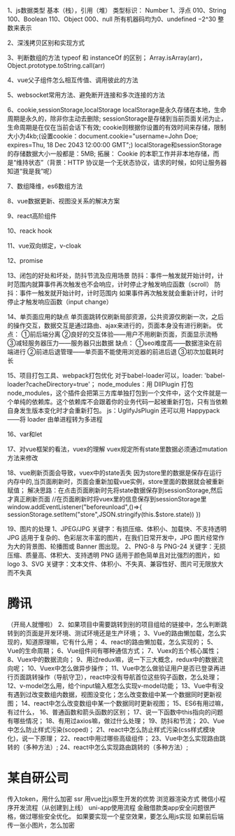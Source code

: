 1、js数据类型
基本（栈），引用（堆）
类型标识：
Number 1、浮点 010、String 100、Boolean 110、Object 000、null 所有机器码均为0、undefined  −2^30 整数来表示

2、深浅拷贝区别和实现方式

3、判断数组的方法
typeof 和 instanceOf 的区别；
Array.isArray(arr)，Object.prototype.toString.call(arr)

4、vue父子组件怎么相互传值、调用彼此的方法

5、websocket常用方法、避免断开连接和多次连接的方法

6、cookie,sessionStorage,localStorage
localStorage是永久存储在本地，生命周期是永久的，除非你主动去删除;
sessionStorage是存储到当前页面关闭为止，生命周期是在仅在当前会话下有效;
cookie则根据你设置的有效时间来存储，限制大小为4kb;(设置cookie：document.cookie="username=John Doe; expires=Thu, 18 Dec 2043 12:00:00 GMT";)
localStorage和sessionStorage的存储数据大小一般都是：5MB;
拓展：
Cookie 的本职工作并非本地存储，而是“维持状态”（背景：HTTP 协议是一个无状态协议，请求的时候，如何让服务器知道“我是我”呢）

7、数组降维，es6数组方法

8、vue数据更新、视图没关系的解决方案

9、react高阶组件

10、reack hook

11、vue双向绑定，v-cloak

12、promise

13、闭包的好处和坏处，防抖节流及应用场景
防抖：事件一触发就开始计时，计时范围内就算事件再次触发也不会响应，计时停止才触发响应函数（scroll）
防抖：事件一触发就开始计时，计时范围内 如果事件再次触发就会重新计时，计时停止才触发响应函数（input change）

14、单页面应用的缺点
单页面跳转仅刷新局部资源，公共资源仅刷新一次，之后的操作交互，数据交互是通过路由、ajax来进行的，页面本身没有进行刷新。
优点：
①前后端分离
②良好的交互体验——用户不用刷新页面，页面显示流畅
③减轻服务器压力——服务器只出数据
缺点：
①seo难度高——数据渲染在前端进行
②前进后退管理——单页面不能使用浏览器的前进后退
③初次加载耗时长

15、项目打包工具、webpack打包优化
对于babel-loader可以，loader: 'babel-loader?cacheDirectory=true'；
node_modules：用 DllPlugin 打包 node_modules，这个插件会把第三方库单独打包到一个文件中，这个文件就是一个单纯的依赖库。这个依赖库不会跟着你的业务代码一起被重新打包，只有当依赖自身发生版本变化时才会重新打包。
js：UglifyJsPlugin 
还可以用 Happypack——将 loader 由单进程转为多进程

16、var和let

17、对vue框架的看法，vuex的理解
vuex规定所有state里数据必须通过mutation方法来修改

18、vue刷新页面会导致，vuex中的state丢失
因为store里的数据是保存在运行内存中的,当页面刷新时，页面会重新加载vue实例，store里面的数据就会被重新赋值；
解决思路：在点击页面刷新时先将state数据保存到sessionStorage,然后才真正刷新页面
//在页面刷新时将vuex里的信息保存到sessionStorage里
window.addEventListener("beforeunload",()=>{
    sessionStorage.setItem("store",JSON.stringify(this.$store.state))
})

19、图片的处理
1、JPEG/JPG
关键字：有损压缩、体积小、加载快、不支持透明
JPG 适用于复杂的、色彩层次丰富的图片，在我们日常开发中，JPG 图片经常作为大的背景图、轮播图或 Banner 图出现。
2、PNG-8 与 PNG-24
关键字：无损压缩、质量高、体积大、支持透明
PNG 适用于颜色简单且对比强烈的图片，如logo
3、SVG
关键字：文本文件、体积小、不失真、兼容性好、图片可无限放大而不失真

















# 腾讯



（开局人就懵啦）
2、如果项目中需要跳转到别的项目组给的链接中，怎么判断跳转到的页面是开发环境、测试环境还是生产环境；
3、Vue的路由懒加载，怎么实现的，知道原理嘛，它有什么用；
4、react的路由懒加载，怎么实现的；
5、Vue的生命周期；
6、Vue组件间有哪种通信方式；
7、Vuex的五个核心属性；
8、Vuex中的数据流向；
9、用过redux嘛，说一下三大概念，redux中的数据流向呢；
10、Vuex中怎么做异步操作；
11、Vue中怎么做验证用户是否已登录再进行页面跳转操作（导航守卫），react中没有导航首位这些钩子函数，怎么处理；
12、v-model怎么用，给个input输入框怎么实现v-model功能；
13、Vue中有没有遇到过改变数组内数据，视图没变化；怎么改变数组中某一个数据同时更新视图；
14、react中怎么改变数组中某一个数据同时更新视图；
15、ES6有用过嘛，有过什么，
16、普通函数和箭头函数的区别；
17、说一下函数中this指向的问题有哪些情况；
18、有用过axios嘛，做过什么处理；
19、防抖和节流；
20、Vue中怎么防止样式污染(scoped)；
21、react中怎么防止样式污染(css样式模块化)，说一下原理；
22、react中用过哪些高级组件；
23、Vue中怎么实现路由跳转的（多种方法）;
24、react中怎么实现路由跳转的（多种方法）;

# 某自研公司
传入token，用什么加密
ssr
用vue比js原生开发的优势
浏览器渲染方式
微信小程序开发流程（从创建到上线）
uni-app使用流程
金融借款类app安全问题很严格，做过哪些安全优化。
如果要实现一个星空效果，要怎么用js实现
如果前后端传一张小图片，怎么加密
